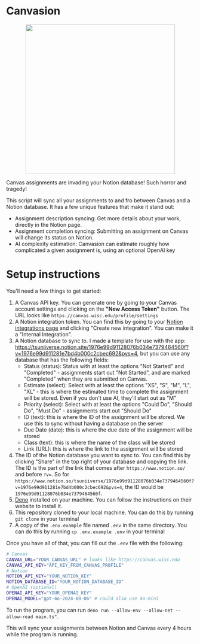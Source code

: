 # Canvasion
<p align="center">
<img src="https://github.com/user-attachments/assets/d5af387b-9949-453b-81e1-fc473a9a4dd8" width=400>
</p>

Canvas assignments are invading your Notion database! Such horror and tragedy!

This script will sync all your assignments to and fro between Canvas and a Notion database. It has a few unique features that make it stand out:
- Assignment description syncing: Get more details about your work, directly in the Notion page.
- Assignment completion syncing: Submitting an assignment on Canvas will change its status on Notion.
- AI complexity estimation: Canvasion can estimate roughly how complicated a given assignment is, using an optional OpenAI key

# Setup instructions

You'll need a few things to get started:

1. A Canvas API key. You can generate one by going to your Canvas account settings and clicking on the **"New Access Token"** button. The URL looks like `https://canvas.wisc.edu/profile/settings`
2. A Notion integration token. You can find this by going to your [Notion integrations page](https://www.notion.so/my-integrations) and clicking "Create new integration". You can make it a "Internal Integration".
3. A Notion database to sync to. I made a template for use with the app: https://tsuniiverse.notion.site/1976e99d91128076b034e7379464560f?v=1976e99d911281e7bd4b000c2cbec692&pvs=4, but you can use any database that has the following fields:
    - Status (status): Status with at least the options "Not Started" and "Completed" - assignments start out "Not Started", and are marked "Completed" when they are submitted on Canvas.
    - Estimate (select): Select with at least the options "XS", "S", "M", "L", "XL" - this is where the estimated time to complete the assignment will be stored. Even if you don't use AI, they'll start out as "M"
    - Priority (select): Select with at least the options "Could Do", "Should Do", "Must Do" - assignments start out "Should Do"
    - ID (text): this is where the ID of the assignment will be stored. We use this to sync without having a database on the server
    - Due Date (date): this is where the due date of the assignment will be stored
    - Class (text): this is where the name of the class will be stored
    - Link (URL): this is where the link to the assignment will be stored
4. The ID of the Notion database you want to sync to.  You can find this by clicking "Share" in the top right of your database and copying the link. The ID is the part of the link that comes after `https://www.notion.so/` and before `?v=`. So for `https://www.notion.so/tsuniiverse/1976e99d91128076b034e7379464560f?v=1976e99d911281e7bd4b000c2cbec692&pvs=4`, the ID would be `1976e99d91128076b034e7379464560f`.
5. [Deno](https://deno.com/) installed on your machine. You can follow the instructions on their website to install it.
6. This repository cloned to your local machine. You can do this by running `git clone` in your terminal
7. A copy of the `.env.example` file named `.env` in the same directory. You can do this by running `cp .env.example .env` in your terminal

Once you have all of that, you can fill out the `.env` file with the following:

```bash
# Canvas
CANVAS_URL="YOUR_CANVAS_URL" # looks like https://canvas.wisc.edu
CANVAS_API_KEY="API_KEY_FROM_CANVAS_PROFILE"
# Notion
NOTION_API_KEY="YOUR_NOTION_KEY"
NOTION_DATABASE_ID="YOUR_NOTION_DATABASE_ID"
# OpenAI (optional)
OPENAI_API_KEY="YOUR_OPENAI_KEY"
OPENAI_MODEL="gpt-4o-2024-08-06" # could also use 4o-mini
```

To run the program, you can run `deno run --allow-env --allow-net --allow-read main.ts"`.

This will sync your assignments between Notion and Canvas every 4 hours while the program is running.
